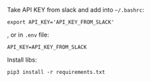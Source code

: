 

Take API KEY from slack and add into `~/.bashrc`:
```
export API_KEY='API_KEY_FROM_SLACK'
```
, or in `.env` file:
```
API_KEY=API_KEY_FROM_SLACK
```

Install libs:
```
pip3 install -r requirements.txt
```
